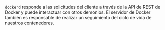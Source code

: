 `dockerd` responde a las solicitudes del cliente a través de la API de REST de Docker y puede interactuar con otros demonios. El servidor de Docker también es responsable de realizar un seguimiento del ciclo de vida de nuestros contenedores.